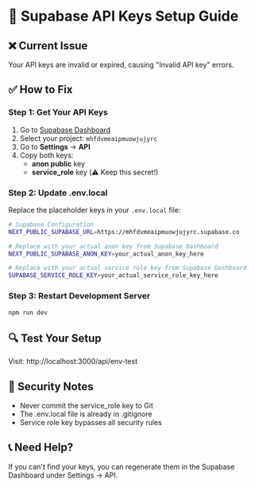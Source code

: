 # 🔑 Supabase API Keys Setup Guide

## ❌ Current Issue
Your API keys are invalid or expired, causing "Invalid API key" errors.

## ✅ How to Fix

### Step 1: Get Your API Keys
1. Go to [Supabase Dashboard](https://supabase.com/dashboard)
2. Select your project: `mhfdvmeaipmuowjujyrc`
3. Go to **Settings** → **API**
4. Copy both keys:
   - **anon public** key
   - **service_role** key (⚠️ Keep this secret!)

### Step 2: Update .env.local
Replace the placeholder keys in your `.env.local` file:

```bash
# Supabase Configuration
NEXT_PUBLIC_SUPABASE_URL=https://mhfdvmeaipmuowjujyrc.supabase.co

# Replace with your actual anon key from Supabase Dashboard
NEXT_PUBLIC_SUPABASE_ANON_KEY=your_actual_anon_key_here

# Replace with your actual service role key from Supabase Dashboard
SUPABASE_SERVICE_ROLE_KEY=your_actual_service_role_key_here
```

### Step 3: Restart Development Server
```bash
npm run dev
```

## 🔍 Test Your Setup
Visit: http://localhost:3000/api/env-test

## 🚨 Security Notes
- Never commit the service_role key to Git
- The .env.local file is already in .gitignore
- Service role key bypasses all security rules

## 📞 Need Help?
If you can't find your keys, you can regenerate them in the Supabase Dashboard under Settings → API.